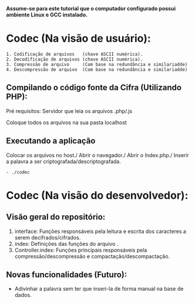 __Assume-se para este tutorial que o computador configurado possui ambiente Linux e GCC instalado.__

Codec (Na visão de usuário):
========

```
1. Codificação de arquivos   (chave ASCII numérica).
2. Decodificação de arquivos (chave ASCII numérica).
3. Compressão de arquivo     (Com base na redundância e similariadde)
4. Descompressão de arquivo  (Com base na redundância e similariadde)
```

Compilando o código fonte da Cifra (Utilizando PHP):
-----------
Pré requisitos: Servidor que leia os arquivos .php/.js

Coloque todos os arquivos na sua pasta localhost


Executando a aplicação
-----------
Colocar os arquivos no host./
Abrir o navegador./
Abrir o Index.php./
Inserir a palavra a ser criptografada/descriptografada.
```
- ./codec
```

Codec (Na visão do desenvolvedor):
========

Visão geral do repositório:
-----------
1. interface: Funções responsáveis pela leitura e escrita dos caracteres a serem decifrados/cifrados.
2. index: Definições  das funções do arquivo .
3. Controller.index: Funções principais responsáveis pela compressão/descompressão e compactação/descompactação.

Novas funcionalidades (Futuro):
-----------
- Adivinhar a palavra sem ter que inseri-la  de forma manual na base de dados.
